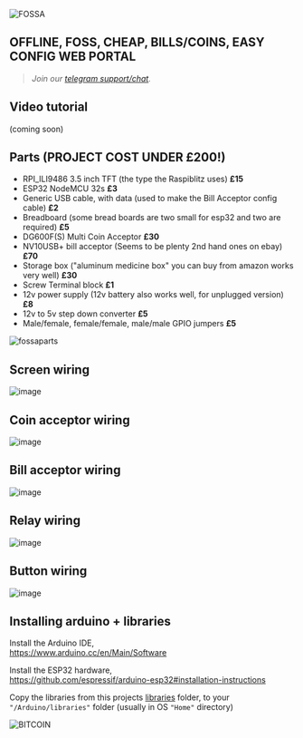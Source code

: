 ![FOSSA](https://user-images.githubusercontent.com/33088785/169420554-1b5a132a-3235-44ac-9ede-35d7c592e6e7.png)

## OFFLINE, FOSS, CHEAP, BILLS/COINS, EASY CONFIG WEB PORTAL 


> <i>Join our <a href="https://t.me/makerbits">telegram support/chat</a>.</i>

## Video tutorial

(coming soon)

## Parts (PROJECT COST UNDER £200!)
* RPI_ILI9486 3.5 inch TFT (the type the Raspiblitz uses) **£15**
* ESP32 NodeMCU 32s **£3**
* Generic USB cable, with data (used to make the Bill Acceptor config cable) **£2**
* Breadboard (some bread boards are two small for esp32 and two are required) **£5**
* DG600F(S) Multi Coin Acceptor **£30**
* NV10USB+ bill acceptor (Seems to be plenty 2nd hand ones on ebay) **£70**
* Storage box ("aluminum medicine box" you can buy from amazon works very well) **£30**
* Screw Terminal block **£1**
* 12v power supply (12v battery also works well, for unplugged version) **£8**
* 12v to 5v step down converter **£5**
* Male/female, female/female, male/male GPIO jumpers **£5**


![fossaparts](https://user-images.githubusercontent.com/33088785/169497083-730cb959-dd4c-450c-8549-457fab2fb57c.jpeg)


## Screen wiring

![image](https://user-images.githubusercontent.com/33088785/169515768-183ccd70-8f3b-4334-a4f0-9ccccdbcbf93.png)

## Coin acceptor wiring

![image](https://user-images.githubusercontent.com/33088785/169517488-65bfba37-0c9c-4dc4-9533-c6c4517cc1ff.png)

## Bill acceptor wiring

![image](https://user-images.githubusercontent.com/33088785/169518370-2bdf7acd-e5f9-4d34-bd34-26854b805704.png)

## Relay wiring

![image](https://user-images.githubusercontent.com/33088785/169520286-a6c9c1bc-627b-494c-a9da-d752c15e56c6.png)

## Button wiring

![image](https://user-images.githubusercontent.com/33088785/169520797-d7256bb8-8b4c-48c6-b480-11918d3df497.png)

## Installing arduino + libraries

Install the Arduino IDE,<br>
https://www.arduino.cc/en/Main/Software

Install the ESP32 hardware,<br>
https://github.com/espressif/arduino-esp32#installation-instructions

Copy the libraries from this projects <a href="/libraries">libraries</a> folder, to your `"/Arduino/libraries"` folder (usually in OS `"Home"` directory)

![BITCOIN](https://i.imgur.com/mCfnhZN.png)
